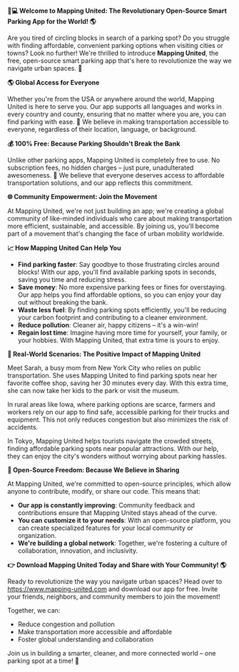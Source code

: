**🚗💻 Welcome to Mapping United: The Revolutionary Open-Source Smart Parking App for the World! 🌎**

Are you tired of circling blocks in search of a parking spot? Do you struggle with finding affordable, convenient parking options when visiting cities or towns? Look no further! We're thrilled to introduce **Mapping United**, the free, open-source smart parking app that's here to revolutionize the way we navigate urban spaces. 🌟

**🌎 Global Access for Everyone**

Whether you're from the USA or anywhere around the world, Mapping United is here to serve you. Our app supports all languages and works in every country and county, ensuring that no matter where you are, you can find parking with ease. 💪 We believe in making transportation accessible to everyone, regardless of their location, language, or background.

**💰 100% Free: Because Parking Shouldn't Break the Bank**

Unlike other parking apps, Mapping United is completely free to use. No subscription fees, no hidden charges – just pure, unadulterated awesomeness. 🤩 We believe that everyone deserves access to affordable transportation solutions, and our app reflects this commitment.

**🌐 Community Empowerment: Join the Movement**

At Mapping United, we're not just building an app; we're creating a global community of like-minded individuals who care about making transportation more efficient, sustainable, and accessible. By joining us, you'll become part of a movement that's changing the face of urban mobility worldwide.

**📈 How Mapping United Can Help You**

* **Find parking faster**: Say goodbye to those frustrating circles around blocks! With our app, you'll find available parking spots in seconds, saving you time and reducing stress.
* **Save money**: No more expensive parking fees or fines for overstaying. Our app helps you find affordable options, so you can enjoy your day out without breaking the bank.
* **Waste less fuel**: By finding parking spots efficiently, you'll be reducing your carbon footprint and contributing to a cleaner environment.
* **Reduce pollution**: Cleaner air, happy citizens – it's a win-win!
* **Regain lost time**: Imagine having more time for yourself, your family, or your hobbies. With Mapping United, that extra time is yours to enjoy.

**🌟 Real-World Scenarios: The Positive Impact of Mapping United**

Meet Sarah, a busy mom from New York City who relies on public transportation. She uses Mapping United to find parking spots near her favorite coffee shop, saving her 30 minutes every day. With this extra time, she can now take her kids to the park or visit the museum.

In rural areas like Iowa, where parking options are scarce, farmers and workers rely on our app to find safe, accessible parking for their trucks and equipment. This not only reduces congestion but also minimizes the risk of accidents.

In Tokyo, Mapping United helps tourists navigate the crowded streets, finding affordable parking spots near popular attractions. With our help, they can enjoy the city's wonders without worrying about parking hassles.

**🌈 Open-Source Freedom: Because We Believe in Sharing**

At Mapping United, we're committed to open-source principles, which allow anyone to contribute, modify, or share our code. This means that:

* **Our app is constantly improving**: Community feedback and contributions ensure that Mapping United stays ahead of the curve.
* **You can customize it to your needs**: With an open-source platform, you can create specialized features for your local community or organization.
* **We're building a global network**: Together, we're fostering a culture of collaboration, innovation, and inclusivity.

**👉 Download Mapping United Today and Share with Your Community! 🌎**

Ready to revolutionize the way you navigate urban spaces? Head over to https://www.mapping-united.com and download our app for free. Invite your friends, neighbors, and community members to join the movement!

Together, we can:

* Reduce congestion and pollution
* Make transportation more accessible and affordable
* Foster global understanding and collaboration

Join us in building a smarter, cleaner, and more connected world – one parking spot at a time! 💖